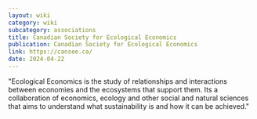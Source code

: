 ```yaml
---
layout: wiki
category: wiki
subcategory: associations
title: Canadian Society for Ecological Economics
publication: Canadian Society for Ecological Economics
link: https://cansee.ca/
date: 2024-04-22
---
```


"Ecological Economics is the study of relationships and interactions between economies and the ecosystems that support them. Its a collaboration of economics, ecology and other social and natural sciences that aims to understand what sustainability is and how it can be achieved."

